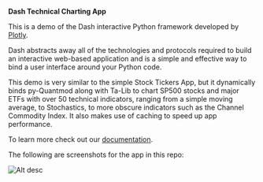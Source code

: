 **Dash Technical Charting App**

This is a demo of the Dash interactive Python framework developed by [Plotly](https://plot.ly/).

Dash abstracts away all of the technologies and protocols required to build an interactive web-based application and is a simple and effective way to bind a user interface around your Python code.

This demo is very similar to the simple Stock Tickers App, but it dynamically binds py-Quantmod along with Ta-Lib to chart SP500 stocks and major ETFs
with over 50 technical indicators, ranging from a simple moving average, to Stochastics, to more obscure indicators such as the Channel Commodity Index.
It also makes use of caching to speed up app performance.

To learn more check out our [documentation](https://plot.ly/dash).

The following are screenshots for the app in this repo:

![Alt desc]()
